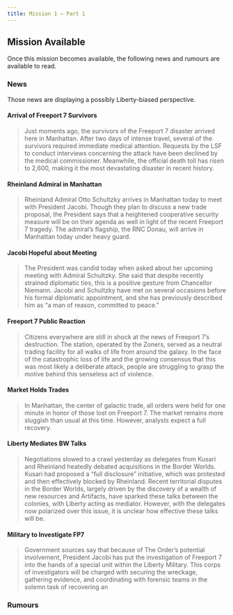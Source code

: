 ```yaml
---
title: Mission 1 – Part 1
---
```


## Mission Available

Once this mission becomes available, the following news and rumours are available to read.

### News
Those news are displaying a possibly Liberty-biased perspective.

#### Arrival of Freeport 7 Survivors
> Just moments ago, the survivors of the Freeport 7 disaster arrived here in Manhattan. After two days of intense travel, several of the survivors required immediate medical attention. Requests by the LSF to conduct interviews concerning the attack have been declined by the medical commissioner. Meanwhile, the official death toll has risen to 2,600, making it the most devastating disaster in recent history.

#### Rheinland Admiral in Manhattan
> Rheinland Admiral Otto Schultzky arrives in Manhattan today to meet with President Jacobi. Though they plan to discuss a new trade proposal, the President says that a heightened cooperative security measure will be on their agenda as well in light of the recent Freeport 7 tragedy. The admiral’s flagship, the RNC Donau, will arrive in Manhattan today under heavy guard.

#### Jacobi Hopeful about Meeting
> The President was candid today when asked about her upcoming meeting with Admiral Schultzky. She said that despite recently strained diplomatic ties, this is a positive gesture from Chancellor Niemann. Jacobi and Schultzky have met on several occasions before his formal diplomatic appointment, and she has previously described him as “a man of reason, committed to peace.”

#### Freeport 7 Public Reaction
> Citizens everywhere are still in shock at the news of Freeport 7’s destruction. The station, operated by the Zoners, served as a neutral trading facility for all walks of life from around the galaxy. In the face of the catastrophic loss of life and the growing consensus that this was most likely a deliberate attack, people are struggling to grasp the motive behind this senseless act of violence.

#### Market Holds Trades
> In Manhattan, the center of galactic trade, all orders were held for one minute in honor of those lost on Freeport 7. The market remains more sluggish than usual at this time. However, analysts expect a full recovery.

#### Liberty Mediates BW Talks
> Negotiations slowed to a crawl yesterday as delegates from Kusari and Rheinland heatedly debated acquisitions in the Border Worlds. Kusari had proposed a “full disclosure” initiative, which was protested and then effectively blocked by Rheinland. Recent territorial disputes in the Border Worlds, largely driven by the discovery of a wealth of new resources and Artifacts, have sparked these talks between the colonies, with Liberty acting as mediator. However, with the delegates now polarized over this issue, it is unclear how effective these talks will be.

#### Military to Investigate FP7
> Government sources say that because of The Order’s potential involvement, President Jacobi has put the investigation of Freeport 7 into the hands of a special unit within the Liberty Military. This corps of investigators will be charged with securing the wreckage, gathering evidence, and coordinating with forensic teams in the solemn task of recovering an

### Rumours
